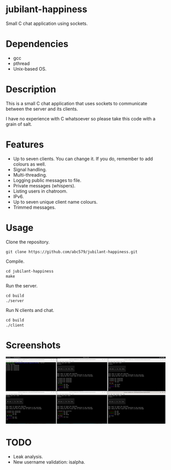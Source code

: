 # jubilant-happiness

Small C chat application using sockets.

# Dependencies

- gcc
- pthread
- Unix-based OS.

# Description

This is a small C chat application that uses sockets to communicate
between the server and its clients.

I have no experience with C whatsoever so please take this code with a grain of salt.

# Features

- Up to seven clients. You can change it. If you do, remember to add colours as well.
- Signal handling.
- Multi-threading.
- Logging public messages to file.
- Private messages (whispers).
- Listing users in chatroom.
- IPv6.
- Up to seven unique client name colours.
- Trimmed messages.

# Usage

Clone the repository.

	git clone https://github.com/abc579/jubilant-happiness.git

Compile.

    cd jubilant-happiness
    make

Run the server.

    cd build
    ./server

Run N clients and chat.

    cd build
    ./client

# Screenshots

![Example](example/sample.png?raw=true "Chat example")

# TODO

- Leak analysis.
- New username validation: isalpha.

